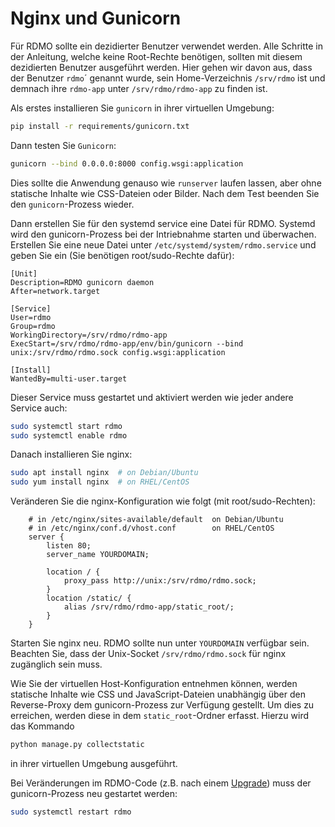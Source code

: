 # Nginx und Gunicorn

Für RDMO sollte ein dezidierter Benutzer verwendet werden. Alle Schritte in der Anleitung, welche keine Root-Rechte benötigen, sollten mit diesem dezidierten Benutzer ausgeführt werden. Hier gehen wir davon aus, dass der Benutzer `rdmo`´ genannt wurde, sein Home-Verzeichnis `/srv/rdmo` ist und demnach ihre `rdmo-app` unter `/srv/rdmo/rdmo-app` zu finden ist.

Als erstes installieren Sie  `gunicorn` in ihrer virtuellen Umgebung:

```bash
pip install -r requirements/gunicorn.txt
```

Dann testen Sie `Gunicorn`:

```bash
gunicorn --bind 0.0.0.0:8000 config.wsgi:application
```

Dies sollte die Anwendung genauso wie `runserver` laufen lassen, aber ohne statische Inhalte wie CSS-Dateien oder Bilder. Nach dem Test beenden Sie den `gunicorn`-Prozess wieder.

Dann erstellen Sie für den systemd service eine Datei für RDMO. Systemd wird den gunicorn-Prozess bei der Intriebnahme starten und überwachen. Erstellen Sie eine neue Datei unter `/etc/systemd/system/rdmo.service`  und geben Sie ein (Sie benötigen root/sudo-Rechte dafür):

```
[Unit]
Description=RDMO gunicorn daemon
After=network.target

[Service]
User=rdmo
Group=rdmo
WorkingDirectory=/srv/rdmo/rdmo-app
ExecStart=/srv/rdmo/rdmo-app/env/bin/gunicorn --bind unix:/srv/rdmo/rdmo.sock config.wsgi:application

[Install]
WantedBy=multi-user.target
```

Dieser Service muss gestartet und aktiviert werden wie jeder andere Service auch:

```bash
sudo systemctl start rdmo
sudo systemctl enable rdmo
```

Danach installieren Sie nginx:

```bash
sudo apt install nginx  # on Debian/Ubuntu
sudo yum install nginx  # on RHEL/CentOS
```

Veränderen Sie die nginx-Konfiguration wie folgt (mit root/sudo-Rechten):

```nginx
    # in /etc/nginx/sites-available/default  on Debian/Ubuntu
    # in /etc/nginx/conf.d/vhost.conf        on RHEL/CentOS
    server {
        listen 80;
        server_name YOURDOMAIN;

        location / {
            proxy_pass http://unix:/srv/rdmo/rdmo.sock;
        }
        location /static/ {
            alias /srv/rdmo/rdmo-app/static_root/;
        }
    }
```

Starten Sie nginx neu. RDMO sollte nun unter `YOURDOMAIN` verfügbar sein. Beachten Sie, dass der Unix-Socket `/srv/rdmo/rdmo.sock` für nginx zugänglich sein muss.

Wie Sie der virtuellen Host-Konfiguration entnehmen können, werden statische Inhalte wie CSS und JavaScript-Dateien unabhängig über den Reverse-Proxy dem gunicorn-Prozess zur Verfügung gestellt. Um dies zu erreichen, werden diese in dem `static_root`-Ordner erfasst. Hierzu wird das Kommando

```bash
python manage.py collectstatic
```

in ihrer virtuellen Umgebung ausgeführt.

Bei Veränderungen im RDMO-Code (z.B. nach einem [Upgrade](../upgrade/index.html)) muss der gunicorn-Prozess neu gestartet werden:

```bash
sudo systemctl restart rdmo
```
